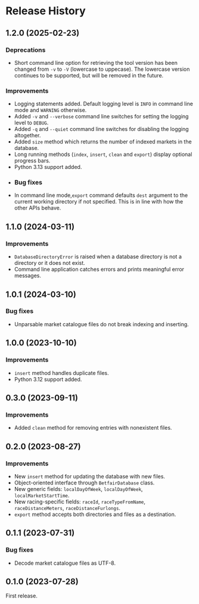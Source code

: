 # Release History

## 1.2.0 (2025-02-23)
### Deprecations
- Short command line option for retrieving the tool version has been changed from `-v` to `-V` (lowercase to uppecase). The lowercase version continues to be supported, but will be removed in the future.
### Improvements
- Logging statements added. Default logging level is `INFO` in command line mode and `WARNING` otherwise.
- Added `-v` and `--verbose` command line switches for setting the logging level to `DEBUG`.
- Added `-q` and `--quiet` command line switches for disabling the logging altogether.
- Added `size` method which returns the number of indexed markets in the database.
- Long running methods (`index`, `insert`, `clean` and `export`) display optional progress bars.
- Python 3.13 support added.
- ### Bug fixes
- In command line mode,`export` command defaults `dest` argument to the current working directory if not specified. This is in line with how the other APIs behave.

## 1.1.0 (2024-03-11)
### Improvements
- `DatabaseDirectoryError` is raised when a database directory is not a directory or it does not exist.
- Command line application catches errors and prints meaningful error messages.

## 1.0.1 (2024-03-10)
### Bug fixes
- Unparsable market catalogue files do not break indexing and inserting.

## 1.0.0 (2023-10-10)
### Improvements
- `insert` method handles duplicate files.
- Python 3.12 support added.

## 0.3.0 (2023-09-11)
### Improvements
- Added `clean` method for removing entries with nonexistent files.

## 0.2.0 (2023-08-27)
### Improvements
- New `insert` method for updating the database with new files.
- Object-oriented interface through `BetfairDatabase` class.
- New generic fields: `localDayOfWeek`, `localDayOfWeek`, `localMarketStartTime`.
- New racing-specific fields: `raceId`, `raceTypeFromName`, `raceDistanceMeters`, `raceDistanceFurlongs`.
- `export` method accepts both directories and files as a destination.

## 0.1.1 (2023-07-31)
### Bug fixes
- Decode market catalogue files as UTF-8.

## 0.1.0 (2023-07-28)
First release.
